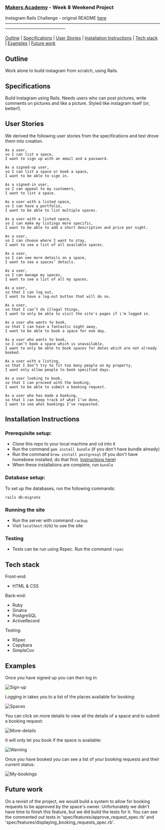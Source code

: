 ### [Makers Academy](http://www.makersacademy.com) - Week 8 Weekend Project

Instagram Rails Challenge - original README [here](https://github.com/makersacademy/instagram-challenge/blob/master/README.md)
––––––––––––––––––––––––––––––––––––––––––––––––––––––––––––––––––––––––––––––––––––––––––––––––––––

[Outline](#Outline) | [Specifications](#Specifications) | [User Stories](#User_Stories) | [Installation Instructions](#Installation_Instructions) | [Tech stack](#Tech_stack) | [Examples](#Examples) | [Future work](#Future_work)

## <a name="Outline">Outline</a>

Work alone to build instagram from scratch, using Rails. 

## Specifications

Build Instagram using Rails. Needs users who can post pictures, write comments on pictures and like a picture. Styled like instagram itself (or, better!).

## User Stories

We derived the following user stories from the specifications and test drove them into creation. 

```
As a user,
so I can list a space,
I want to sign up with an email and a password.

As a signed-up user, 
so I can list a space or book a space,
I want to be able to sign in.

As a signed-in user,
so I can appeal to my customers,
I want to list a space.

As a user with a listed space,
so I can have a portfolio,
I want to be able to list multiple spaces.

As a user with a listed space,
so I can make my listings more specific,
I want to be able to add a short description and price per night.

As a user, 
so I can choose where I want to stay,
I want to see a list of all available spaces.

As a user,
so I can see more details on a space,
I want to see a spaces’ details.

As a user, 
so I can manage my spaces,
I want to see a list of all my spaces.

As a user, 
so that I can log out, 
I want to have a log-out button that will do so.

As a user, 
so that I can’t do illegal things, 
I want to only be able to visit the site's pages if i'm logged in.

As a user who wants to book,
so that I can have a fantastic night away,
I want to be able to book a space for one day.

As a user who wants to book,
so I can’t book a space which is unavailable,
I want to only be able to book spaces for dates which are not already booked.

As a user with a listing,
so that I don’t try to fit too many people on my property,
I want only allow people to book specified days.

As a user looking to book, 
so that I can proceed with the booking, 
I want to be able to submit a booking request.

As a user who has made a booking, 
so that I can keep track of what I’ve done, 
I want to see what bookings I’ve requested. 

```

## <a name="Installation_Instructions">Installation Instructions</a>

### Prerequisite setup:
- Clone this repo to your local machine and cd into it
- Run the command `gem install bundle` (if you don't have bundle already)
- Run the command `brew install postgresql` (if you don't have homebrew installed, do that first. [Instructions here](https://github.com/Homebrew/install))
- When these installations are complete, run `bundle`

### Database setup:

To set up the databases, run the following commands:

```
rails db:migrate
```

### Running the site
- Run the server with command `rackup`
- Visit `localhost:9292` to use the site

### Testing
- Tests can be run using Rspec. Run the command `rspec`

## <a name="Tech_stack">Tech stack</a>

Front-end:
- HTML & CSS

Back-end:
- Ruby
- Sinatra
- PostgreSQL
- ActiveRecord

Testing:
- RSpec
- Capybara
- SimpleCov

## <a name="Examples">Examples</a>

Once you have signed up you can then log in:

![Sign-up](https://i.imgur.com/iVKlJYH.png)

Logging in takes you to a list of the places available for booking:

![Spaces](https://i.imgur.com/zJayKPp.png)

You can click on more details to view all the details of a space and to submit a booking request:

![More-details](https://i.imgur.com/1j3vdbM.png)

It will only let you book if the space is available: 

![Warning](https://i.imgur.com/J0Gw0WM.png)

Once you have booked you can see a list of your booking requests and their current status:

![My-bookings](https://i.imgur.com/sMepFzm.png)

## <a name="Future_work">Future work</a>

On a revisit of the project, we would build a system to allow for booking requests to be approved by the space's owner. Unfortunately we didn't have time to finish this feature, but we did build the tests for it. You can see the commented out tests in 'spec/features/approve_request_spec.rb' and 'spec/features/displaying_booking_requests_spec.rb'.